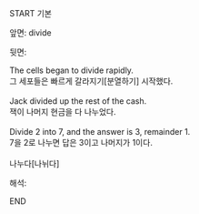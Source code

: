 START
기본

앞면:
divide


뒷면:
<div>The cells began to divide rapidly. </div><div>그 세포들은 빠르게 갈라지기[분열하기] 시작했다.</div><div><br></div><div><div>Jack divided up the rest of the cash. </div><div>잭이 나머지 현금을 다 나누었다.</div></div><div><br></div><div><div>Divide 2 into 7, and the answer is 3, remainder 1. </div><div><div>7을 2로 나누면 답은 3이고 나머지가 1이다.</div></div></div><div><br></div><div>나누다[나뉘다]</div>


해석:
<!--ID: 1746614453772-->
END